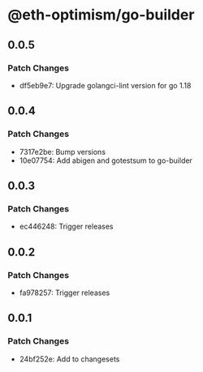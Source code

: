 # @eth-optimism/go-builder

## 0.0.5

### Patch Changes

- df5eb9e7: Upgrade golangci-lint version for go 1.18

## 0.0.4

### Patch Changes

- 7317e2be: Bump versions
- 10e07754: Add abigen and gotestsum to go-builder

## 0.0.3

### Patch Changes

- ec446248: Trigger releases

## 0.0.2

### Patch Changes

- fa978257: Trigger releases

## 0.0.1

### Patch Changes

- 24bf252e: Add to changesets
